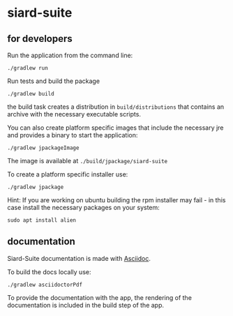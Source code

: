 # siard-suite

## for developers

Run the application from the command line:

```shell
./gradlew run
```

Run tests and build the package

```shell
./gradlew build
```

the build task creates a distribution in `build/distributions` that contains an archive with the necessary executable scripts.

You can also create platform specific images that include the necessary jre and provides a binary to start the application:

```shell
./gradlew jpackageImage
```

The image is available at `./build/jpackage/siard-suite`

To create a platform specific installer use:

```shell
./gradlew jpackage
```

Hint: If you are working on ubuntu building the rpm installer may fail - in this case install the necessary packages on your system:

```shell
sudo apt install alien
```

## documentation

Siard-Suite documentation is made with  [Asciidoc]( https://asciidoctor.org/).

To build the docs locally use: 

```shell
./gradlew asciidoctorPdf
```

To provide the documentation with the app, the rendering of the documentation is included in the build step of the app.

